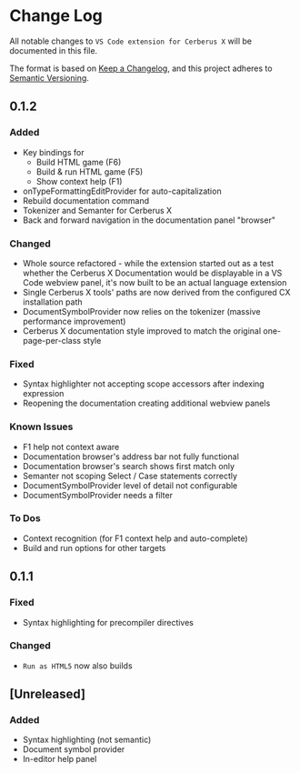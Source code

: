 # Change Log

All notable changes to `VS Code extension for Cerberus X` will be documented in this file.

The format is based on [Keep a Changelog](https://keepachangelog.com/en/1.0.0/),
and this project adheres to [Semantic Versioning](https://semver.org/spec/v2.0.0.html).

## 0.1.2

### Added
- Key bindings for
  - Build HTML game (F6)
  - Build & run HTML game (F5)
  - Show context help (F1)
- onTypeFormattingEditProvider for auto-capitalization
- Rebuild documentation command
- Tokenizer and Semanter for Cerberus X
- Back and forward navigation in the documentation panel "browser"

### Changed
- Whole source refactored - while the extension started out as a test whether the Cerberus X Documentation would be displayable in a VS Code webview panel, it's now built to be an actual language extension
- Single Cerberus X tools' paths are now derived from the configured CX installation path
- DocumentSymbolProvider now relies on the tokenizer (massive performance improvement)
- Cerberus X documentation style improved to match the original one-page-per-class style

### Fixed
- Syntax highlighter not accepting scope accessors after indexing expression
- Reopening the documentation creating additional webview panels

### Known Issues
- F1 help not context aware
- Documentation browser's address bar not fully functional
- Documentation browser's search shows first match only
- Semanter not scoping Select / Case statements correctly
- DocumentSymbolProvider level of detail not configurable
- DocumentSymbolProvider needs a filter

### To Dos
- Context recognition (for F1 context help and auto-complete)
- Build and run options for other targets

## 0.1.1

### Fixed
- Syntax highlighting for precompiler directives

### Changed
- `Run as HTML5` now also builds

## [Unreleased]

### Added
- Syntax highlighting (not semantic)
- Document symbol provider
- In-editor help panel